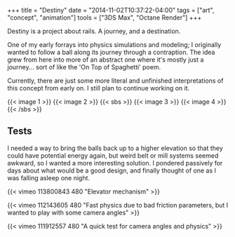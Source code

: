 +++
title = "Destiny"
date = "2014-11-02T10:37:22-04:00"
tags = ["art", "concept", "animation"]
tools = ["3DS Max", "Octane Render"]
+++

Destiny is a project about rails. A journey, and a destination.<!--more-->

One of my early forrays into physics simulations and modeling; I originally wanted to follow a ball along its journey through a contraption. The idea grew from here into more of an abstract one where it's mostly just a journey... sort of like the 'On Top of Spaghetti' poem.

<!--more-->

Currently, there are just some more literal and unfinished interpretations of this concept from early on. I still plan to continue working on it.

{{< image 1 >}}
{{< image 2 >}}
{{< sbs >}}
  {{< image 3 >}}
  {{< image 4 >}}
{{< /sbs >}}

## Tests
I needed a way to bring the balls back up to a higher elevation so that they could have potential energy again, but weird belt or mill systems seemed awkward, so I wanted a more interesting solution. I pondered passively for days about what would be a good design, and finally thought of one as I was falling asleep one night.

{{< vimeo 113800843 480 "Elevator mechanism" >}}

{{< vimeo 112143605 480 "Fast physics due to bad friction parameters, but I wanted to play with some camera angles" >}}

{{< vimeo 111912557 480 "A quick test for camera angles and physics" >}}
